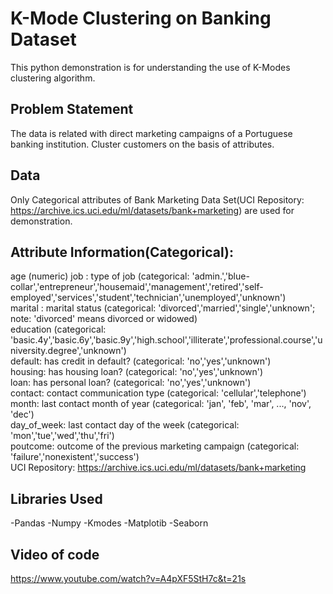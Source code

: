 # K-Mode Clustering on Banking Dataset
This python demonstration is for understanding the use of K-Modes clustering algorithm.

## Problem Statement
The data is related with direct marketing campaigns of a Portuguese banking institution. Cluster customers on the basis of attributes.


## Data
Only Categorical attributes of Bank Marketing Data Set(UCI Repository: https://archive.ics.uci.edu/ml/datasets/bank+marketing) are used for demonstration.

## Attribute Information(Categorical):
age (numeric)
job : type of job (categorical: 'admin.','blue-collar','entrepreneur','housemaid','management','retired','self-employed','services','student','technician','unemployed','unknown') </br>
marital : marital status (categorical: 'divorced','married','single','unknown'; note: 'divorced' means divorced or widowed) </br>
education (categorical: 'basic.4y','basic.6y','basic.9y','high.school','illiterate','professional.course','university.degree','unknown') </br>
default: has credit in default? (categorical: 'no','yes','unknown') </br>
housing: has housing loan? (categorical: 'no','yes','unknown') </br>
loan: has personal loan? (categorical: 'no','yes','unknown') </br>
contact: contact communication type (categorical: 'cellular','telephone') </br>
month: last contact month of year (categorical: 'jan', 'feb', 'mar', ..., 'nov', 'dec') </br>
day_of_week: last contact day of the week (categorical: 'mon','tue','wed','thu','fri') </br>
poutcome: outcome of the previous marketing campaign (categorical: 'failure','nonexistent','success') </br>
UCI Repository: https://archive.ics.uci.edu/ml/datasets/bank+marketing

## Libraries Used
-Pandas
-Numpy
-Kmodes
-Matplotib 
-Seaborn

## Video of code
https://www.youtube.com/watch?v=A4pXF5StH7c&t=21s
